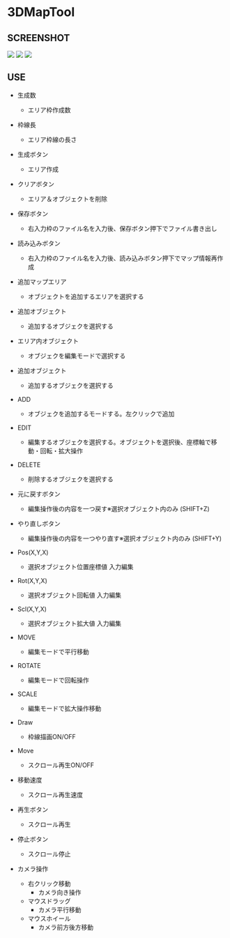# 3DMapTool

## SCREENSHOT
![](2021-07-15-00-22-20.png)
![](2021-07-15-00-25-51.png)
![](2021-07-15-00-27-05.png)

## USE
- 生成数
    - エリア枠作成数
- 枠線長
    - エリア枠線の長さ

- 生成ボタン
    - エリア作成
- クリアボタン
    - エリア＆オブジェクトを削除
- 保存ボタン
    - 右入力枠のファイル名を入力後、保存ボタン押下でファイル書き出し
- 読み込みボタン
    - 右入力枠のファイル名を入力後、読み込みボタン押下でマップ情報再作成

- 追加マップエリア
    - オブジェクトを追加するエリアを選択する
- 追加オブジェクト
    - 追加するオブジェクを選択する
- エリア内オブジェクト
    - オブジェクを編集モードで選択する
- 追加オブジェクト
    - 追加するオブジェクを選択する
- ADD
    - オブジェクを追加するモードする。左クリックで追加
- EDIT
    - 編集するオブジェクを選択する。オブジェクトを選択後、座標軸で移動・回転・拡大操作
- DELETE
    - 削除するオブジェクを選択する
- 元に戻すボタン
    - 編集操作後の内容を一つ戻す※選択オブジェクト内のみ (SHIFT+Z)
- やり直しボタン
    - 編集操作後の内容を一つやり直す※選択オブジェクト内のみ (SHIFT+Y)

- Pos(X,Y,X)
    - 選択オブジェクト位置座標値 入力編集
- Rot(X,Y,X)
    - 選択オブジェクト回転値 入力編集
- Scl(X,Y,X)
    - 選択オブジェクト拡大値 入力編集
- MOVE
    - 編集モードで平行移動
- ROTATE
    - 編集モードで回転操作
- SCALE
    - 編集モードで拡大操作移動

- Draw
    - 枠線描画ON/OFF
- Move
    - スクロール再生ON/OFF
- 移動速度
    - スクロール再生速度
- 再生ボタン
    - スクロール再生
- 停止ボタン
    - スクロール停止

- カメラ操作
    - 右クリック移動
        - カメラ向き操作
    - マウスドラッグ
        - カメラ平行移動
    - マウスホイール
        - カメラ前方後方移動
